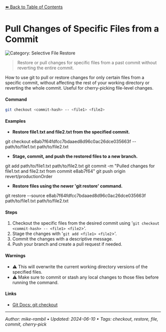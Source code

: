 [⬅️ Back to Table of Contents](../README.md#pull-changes-of-specific-files-from-a-commit)

# Pull Changes of Specific Files from a Commit


![Category: Selective File Restore](https://img.shields.io/badge/Category-Selective%20File%20Restore-blue)
> Restore or pull changes for specific files from a past commit without reverting the entire commit.

How to use git to pull or restore changes for only certain files from a specific commit, without affecting the rest of your working directory or reverting the whole commit. Useful for cherry-picking file-level changes.


#### Command
```sh
git checkout <commit-hash> -- <file1> <file2>
```

#### Examples
- **Restore file1.txt and file2.txt from the specified commit.**

git checkout e8ab7f64fdfcc7bdaaed8d96c0ac26dce035663f -- path/to/file1.txt path/to/file2.txt
- **Stage, commit, and push the restored files to a new branch.**

git add path/to/file1.txt path/to/file2.txt
git commit -m "Pulled changes for file1.txt and file2.txt from commit e8ab7f64"
git push origin revert/productionOrder
- **Restore files using the newer 'git restore' command.**

git restore --source e8ab7f64fdfcc7bdaaed8d96c0ac26dce035663f path/to/file1.txt path/to/file2.txt


#### Steps
1. Checkout the specific files from the desired commit using '`git checkout <commit-hash> -- <file1> <file2`>'.
2. Stage the changes with '`git add <file1> <file2`>'.
3. Commit the changes with a descriptive message.
4. Push your branch and create a pull request if needed.


#### Warnings
- ⚠️ This will overwrite the current working directory versions of the specified files.
- ⚠️ Make sure to commit or stash any local changes to those files before running the command.


#### Links
- [Git Docs: git checkout](https://git-scm.com/docs/git-checkout)


---

_Author: mike-rambil • Updated: 2024-06-10 • Tags: checkout, restore, file, commit, cherry-pick_
